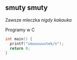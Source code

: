## smuty smuty

Zawsze mleczka
*nigdy kakauka*

Programy w C

```c
int main() {
  printf("smuuuuuutek/n");
  return 0;
}
  
```
